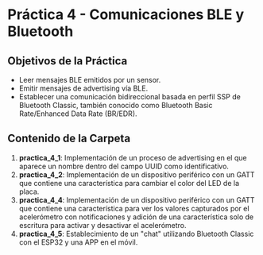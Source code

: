 # Práctica 4 - Comunicaciones BLE y Bluetooth 

## Objetivos de la Práctica

- Leer mensajes BLE emitidos por un sensor.
- Emitir mensajes de advertising vía BLE.
- Establecer una comunicación bidireccional basada en perfil SSP de Bluetooth Classic, también conocido como Bluetooth Basic Rate/Enhanced Data Rate (BR/EDR).

## Contenido de la Carpeta

1. **practica_4_1**: Implementación de un proceso de advertising en el que aparece un nombre dentro del campo UUID como identificativo.
2. **practica_4_2**: Implementación de un dispositivo periférico con un GATT que contiene una característica para cambiar el color del LED de la placa.
3. **practica_4_4**: Implementación de un dispositivo periférico con un GATT que contiene una característica para ver los valores capturados por el acelerómetro con notificaciones y adición de una característica solo de escritura para activar y desactivar el acelerómetro.
4. **practica_4_5**: Establecimiento de un "chat" utilizando Bluetooth Classic con el ESP32 y una APP en el móvil.
